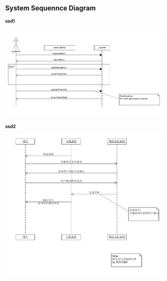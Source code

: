 ##  System Sequennce Diagram

####  ssd1
![ssd1](https://github.com/EasyMealOrder/dashboard/blob/gh-pages/docs/image/ssd1.PNG)

####  ssd2
![ssd2](https://github.com/EasyMealOrder/dashboard/blob/gh-pages/docs/image/ssd2.png)